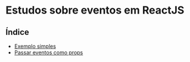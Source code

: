 # Estudos sobre eventos em ReactJS

## Índice

- [Exemplo simples](https://github.com/Dirack/Estudos/tree/master/react/events/eventos#exemplo-simples-de-handler-em-reactjs)
- [Passar eventos como props](https://github.com/Dirack/Estudos/tree/master/react/events/passando_eventos#passando-eventos-como-props)
